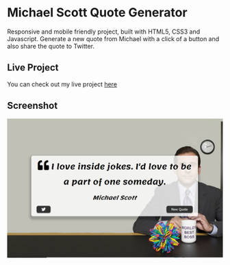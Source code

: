 # Michael Scott Quote Generator
Responsive and mobile friendly project, built with HTML5, CSS3 and Javascript. Generate a new quote from Michael with a click of a button and also share the quote to Twitter.

## Live Project
You can check out my live project [here](https://cerenpaja.github.io/My-Quote-Generator)

## Screenshot
<img src="michael.png" width="700">
